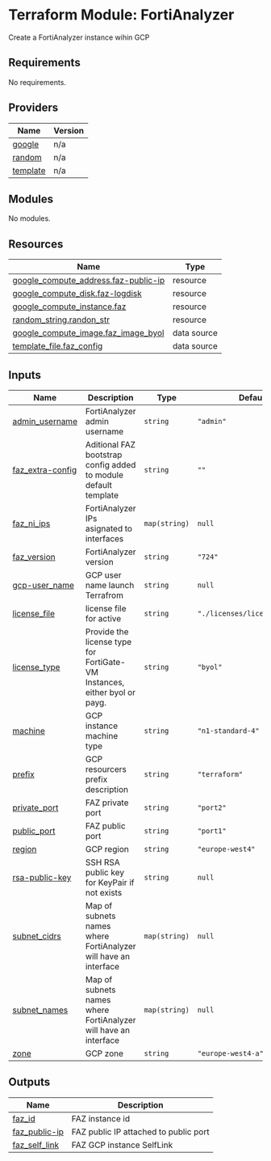 # Terraform Module: FortiAnalyzer

Create a FortiAnalyzer instance wihin GCP

<!-- BEGIN_TF_DOCS -->
## Requirements

No requirements.

## Providers

| Name | Version |
|------|---------|
| <a name="provider_google"></a> [google](#provider\_google) | n/a |
| <a name="provider_random"></a> [random](#provider\_random) | n/a |
| <a name="provider_template"></a> [template](#provider\_template) | n/a |

## Modules

No modules.

## Resources

| Name | Type |
|------|------|
| [google_compute_address.faz-public-ip](https://registry.terraform.io/providers/hashicorp/google/latest/docs/resources/compute_address) | resource |
| [google_compute_disk.faz-logdisk](https://registry.terraform.io/providers/hashicorp/google/latest/docs/resources/compute_disk) | resource |
| [google_compute_instance.faz](https://registry.terraform.io/providers/hashicorp/google/latest/docs/resources/compute_instance) | resource |
| [random_string.randon_str](https://registry.terraform.io/providers/hashicorp/random/latest/docs/resources/string) | resource |
| [google_compute_image.faz_image_byol](https://registry.terraform.io/providers/hashicorp/google/latest/docs/data-sources/compute_image) | data source |
| [template_file.faz_config](https://registry.terraform.io/providers/hashicorp/template/latest/docs/data-sources/file) | data source |

## Inputs

| Name | Description | Type | Default | Required |
|------|-------------|------|---------|:--------:|
| <a name="input_admin_username"></a> [admin\_username](#input\_admin\_username) | FortiAnalyzer admin username | `string` | `"admin"` | no |
| <a name="input_faz_extra-config"></a> [faz\_extra-config](#input\_faz\_extra-config) | Aditional FAZ bootstrap config added to module default template | `string` | `""` | no |
| <a name="input_faz_ni_ips"></a> [faz\_ni\_ips](#input\_faz\_ni\_ips) | FortiAnalyzer IPs asignated to interfaces | `map(string)` | `null` | no |
| <a name="input_faz_version"></a> [faz\_version](#input\_faz\_version) | FortiAnalyzer version | `string` | `"724"` | no |
| <a name="input_gcp-user_name"></a> [gcp-user\_name](#input\_gcp-user\_name) | GCP user name launch Terrafrom | `string` | `null` | no |
| <a name="input_license_file"></a> [license\_file](#input\_license\_file) | license file for active | `string` | `"./licenses/licenseFAZ.lic"` | no |
| <a name="input_license_type"></a> [license\_type](#input\_license\_type) | Provide the license type for FortiGate-VM Instances, either byol or payg. | `string` | `"byol"` | no |
| <a name="input_machine"></a> [machine](#input\_machine) | GCP instance machine type | `string` | `"n1-standard-4"` | no |
| <a name="input_prefix"></a> [prefix](#input\_prefix) | GCP resourcers prefix description | `string` | `"terraform"` | no |
| <a name="input_private_port"></a> [private\_port](#input\_private\_port) | FAZ private port | `string` | `"port2"` | no |
| <a name="input_public_port"></a> [public\_port](#input\_public\_port) | FAZ public port | `string` | `"port1"` | no |
| <a name="input_region"></a> [region](#input\_region) | GCP region | `string` | `"europe-west4"` | no |
| <a name="input_rsa-public-key"></a> [rsa-public-key](#input\_rsa-public-key) | SSH RSA public key for KeyPair if not exists | `string` | `null` | no |
| <a name="input_subnet_cidrs"></a> [subnet\_cidrs](#input\_subnet\_cidrs) | Map of subnets names where FortiAnalyzer will have an interface | `map(string)` | `null` | no |
| <a name="input_subnet_names"></a> [subnet\_names](#input\_subnet\_names) | Map of subnets names where FortiAnalyzer will have an interface | `map(string)` | `null` | no |
| <a name="input_zone"></a> [zone](#input\_zone) | GCP zone | `string` | `"europe-west4-a"` | no |

## Outputs

| Name | Description |
|------|-------------|
| <a name="output_faz_id"></a> [faz\_id](#output\_faz\_id) | FAZ instance id |
| <a name="output_faz_public-ip"></a> [faz\_public-ip](#output\_faz\_public-ip) | FAZ public IP attached to public port |
| <a name="output_faz_self_link"></a> [faz\_self\_link](#output\_faz\_self\_link) | FAZ GCP instance SelfLink |
<!-- END_TF_DOCS -->